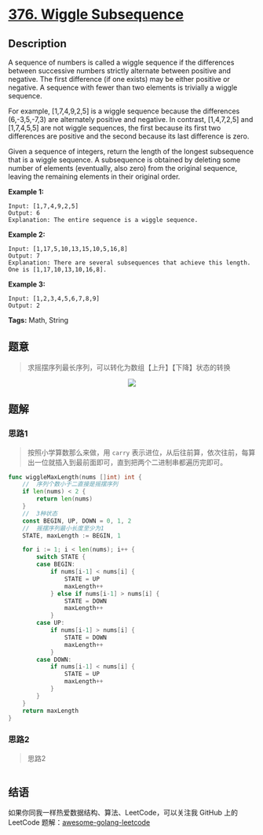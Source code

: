 # [376. Wiggle Subsequence][title]

## Description

A sequence of numbers is called a wiggle sequence if the differences between successive numbers strictly alternate between positive and negative. The first difference (if one exists) may be either positive or negative. A sequence with fewer than two elements is trivially a wiggle sequence.

For example, [1,7,4,9,2,5] is a wiggle sequence because the differences (6,-3,5,-7,3) are alternately positive and negative. In contrast, [1,4,7,2,5] and [1,7,4,5,5] are not wiggle sequences, the first because its first two differences are positive and the second because its last difference is zero.

Given a sequence of integers, return the length of the longest subsequence that is a wiggle sequence. A subsequence is obtained by deleting some number of elements (eventually, also zero) from the original sequence, leaving the remaining elements in their original order.

**Example 1:**

```
Input: [1,7,4,9,2,5]
Output: 6
Explanation: The entire sequence is a wiggle sequence.
```

**Example 2:**

```
Input: [1,17,5,10,13,15,10,5,16,8]
Output: 7
Explanation: There are several subsequences that achieve this length. One is [1,17,10,13,10,16,8].
```

**Example 3:**

```
Input: [1,2,3,4,5,6,7,8,9]
Output: 2
```

**Tags:** Math, String

## 题意
>求摇摆序列最长序列，可以转化为数组【上升】【下降】状态的转换

<p align="center"><img src="https://github.com/kylesliu/awesome-golang-leetcode/tree/master/assets/images/376_Wiggle_Subsequence.jpg"></p>

## 题解

### 思路1
> 按照小学算数那么来做，用 `carry` 表示进位，从后往前算，依次往前，每算出一位就插入到最前面即可，直到把两个二进制串都遍历完即可。

```go
func wiggleMaxLength(nums []int) int {
	//	序列个数小于二直接是摇摆序列
	if len(nums) < 2 {
		return len(nums)
	}
	//	3种状态
	const BEGIN, UP, DOWN = 0, 1, 2
	//	摇摆序列最小长度至少为1
	STATE, maxLength := BEGIN, 1

	for i := 1; i < len(nums); i++ {
		switch STATE {
		case BEGIN:
			if nums[i-1] < nums[i] {
				STATE = UP
				maxLength++
			} else if nums[i-1] > nums[i] {
				STATE = DOWN
				maxLength++
			}
		case UP:
			if nums[i-1] > nums[i] {
				STATE = DOWN
				maxLength++
			}
		case DOWN:
			if nums[i-1] < nums[i] {
				STATE = UP
				maxLength++
			}
		}
	}
	return maxLength
}

```

### 思路2
> 思路2
```go

```

## 结语

如果你同我一样热爱数据结构、算法、LeetCode，可以关注我 GitHub 上的 LeetCode 题解：[awesome-golang-leetcode][me]

[title]: https://leetcode.com/problems/wiggle-subsequence/
[me]: https://github.com/kylesliu/awesome-golang-leetcode
